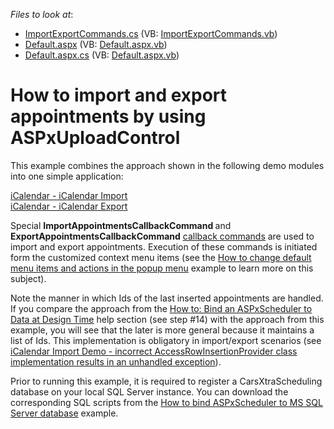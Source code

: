 <!-- default file list -->
*Files to look at*:

* [ImportExportCommands.cs](./CS/WebSite/App_Code/ImportExportCommands.cs) (VB: [ImportExportCommands.vb](./VB/WebSite/App_Code/ImportExportCommands.vb))
* [Default.aspx](./CS/WebSite/Default.aspx) (VB: [Default.aspx.vb](./VB/WebSite/Default.aspx.vb))
* [Default.aspx.cs](./CS/WebSite/Default.aspx.cs) (VB: [Default.aspx.vb](./VB/WebSite/Default.aspx.vb))
<!-- default file list end -->
# How to import and export appointments by using ASPxUploadControl


<p>This example combines the approach shown in the following demo modules into one simple application:</p><p><a href="http://demos.devexpress.com/ASPxSchedulerDemos/iCalendar/iCalendarImport.aspx"><u>iCalendar - iCalendar Import</u></a><br />
<a href="http://demos.devexpress.com/ASPxSchedulerDemos/iCalendar/iCalendarExport.aspx"><u>iCalendar - iCalendar Export</u></a></p><p>Special <strong>ImportAppointmentsCallbackCommand </strong>and <strong>ExportAppointmentsCallbackCommand</strong> <a href="http://documentation.devexpress.com/#AspNet/CustomDocument5462"><u>callback commands</u></a> are used to import and export appointments. Execution of these commands is initiated form the customized context menu items (see the <a href="https://www.devexpress.com/Support/Center/p/E291">How to change default menu items and actions in the popup menu</a> example to learn more on this subject).</p><p>Note the manner in which Ids of the last inserted appointments are handled. If you compare the approach from the <a href="http://documentation.devexpress.com/#AspNet/CustomDocument3844"><u>How to: Bind an ASPxScheduler to Data at Design Time</u></a> help section (see step #14) with the approach from this example, you will see that the later is more general because it maintains a list of Ids. This implementation is obligatory in import/export scenarios (see <a href="https://www.devexpress.com/Support/Center/p/B184873"> iCalendar Import Demo - incorrect AccessRowInsertionProvider class implementation results in an unhandled exception</a>).</p><p>Prior to running this example, it is required to register a CarsXtraScheduling database on your local SQL Server instance. You can download the corresponding SQL scripts from the <a href="https://www.devexpress.com/Support/Center/p/E215">How to bind ASPxScheduler to MS SQL Server database</a> example.</p>

<br/>


